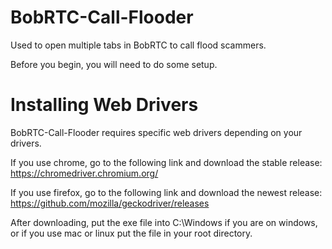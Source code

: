 # BobRTC-Call-Flooder
Used to open multiple tabs in BobRTC to call flood scammers.


Before you begin, you will need to do some setup.


# Installing Web Drivers

BobRTC-Call-Flooder requires specific web drivers depending on your drivers. 

If you use chrome, go to the following link and download the stable release: https://chromedriver.chromium.org/

If you use firefox, go to the following link and download the newest release: https://github.com/mozilla/geckodriver/releases

After downloading, put the exe file into C:\Windows if you are on windows, or if you use mac or linux put the file in your root directory.
